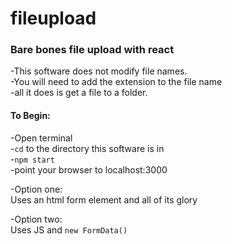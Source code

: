 # fileupload
### Bare bones file upload with react

-This software does not modify file names.  
-You will need to add the extension to the file name  
-all it does is get a file to a folder. 

#### To Begin:  
-Open terminal  
-`cd` to the directory this software is in  
-`npm start`  
-point your browser to localhost:3000  

-Option one:  
  Uses an html form element and all of its glory  
  
-Option two:  
  Uses JS and `new FormData()`  
